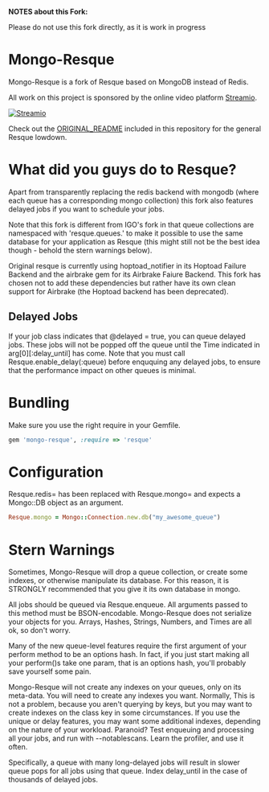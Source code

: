 **NOTES about this Fork:**

Please do not use this fork directly, as it is work in progress



Mongo-Resque
============

Mongo-Resque is a fork of Resque based on MongoDB instead of Redis.

All work on this project is sponsored by the online video platform [Streamio](http://streamio.com).

[![Streamio](http://d253c4ja9jigvu.cloudfront.net/assets/small-logo.png)](http://streamio.com)

Check out the [ORIGINAL_README][0] included in this repository
for the general Resque lowdown.

What did you guys do to Resque?
===============================

Apart from transparently replacing the redis backend with mongodb
(where each queue has a corresponding mongo collection) this fork
also features delayed jobs if you want to schedule your jobs.

Note that this fork is different from IGO's fork in that queue
collections are namespaced with 'resque.queues.' to make it possible
to use the same database for your application as Resque (this might
still not be the best idea though - behold the stern warnings below).

Original resque is currently using hoptoad_notifier in its Hoptoad Failure
Backend and the airbrake gem for its Airbrake Faiure Backend. This fork has
chosen not to add these dependencies but rather have its own clean support
for Airbrake (the Hoptoad backend has been deprecated).

Delayed Jobs
------------

If your job class indicates that @delayed = true, you can queue
delayed jobs.  These jobs will not be popped off the queue until the
Time indicated in arg[0][:delay_until] has come.  Note that you must
call Resque.enable_delay(:queue) before enququing any delayed jobs, to
ensure that the performance impact on other queues is minimal.

Bundling
========

Make sure you use the right require in your Gemfile.

``` ruby
gem 'mongo-resque', :require => 'resque'
```

Configuration
=============

Resque.redis= has been replaced with Resque.mongo= and expects a Mongo::DB
object as an argument.

``` ruby
Resque.mongo = Mongo::Connection.new.db("my_awesome_queue")
```

Stern Warnings
==============

Sometimes, Mongo-Resque will drop a queue collection, or create some
indexes, or otherwise manipulate its database. For this reason, it is
STRONGLY recommended that you give it its own database in mongo.

All jobs should be queued via Resque.enqueue.  All arguments passed to
this method must be BSON-encodable. Mongo-Resque does not serialize
your objects for you.  Arrays, Hashes, Strings, Numbers, and Times
are all ok, so don't worry.

Many of the new queue-level features require the first argument of
your perform method to be an options hash.  In fact, if you just start
making all your perform()s take one param, that is an options hash,
you'll probably save yourself some pain.

Mongo-Resque will not create any indexes on your queues, only on its
meta-data.  You will need to create any indexes you want.  Normally,
This is not a problem, because you aren't querying by keys, but you may
want to create indexes on the class key in some circumstances.  If you 
use the unique or delay features, you may want some additional indexes, 
depending on the nature of your workload.  Paranoid?  Test enqueuing and 
processing all your jobs, and run with --notablescans.  Learn the profiler,
and use it often.

Specifically, a queue with many long-delayed jobs will result in slower queue pops
for all jobs using that queue.  Index delay_until in the case of
thousands of delayed jobs.

[0]: https://github.com/dbackeus/resque-mongo/blob/master/ORIGINAL_README.markdown
